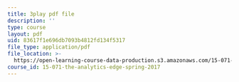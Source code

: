 ```yaml
---
title: 3play pdf file
description: ''
type: course
layout: pdf
uid: 83617f1e696db7093b4812fd134f5317
file_type: application/pdf
file_location: >-
  https://open-learning-course-data-production.s3.amazonaws.com/15-071-the-analytics-edge-spring-2017/83617f1e696db7093b4812fd134f5317_Vd6yR63nfHY.pdf
course_id: 15-071-the-analytics-edge-spring-2017
---
```

